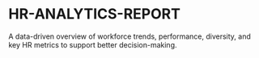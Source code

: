 # HR-ANALYTICS-REPORT
A data-driven overview of workforce trends, performance, diversity, and key HR metrics to support better decision-making.
